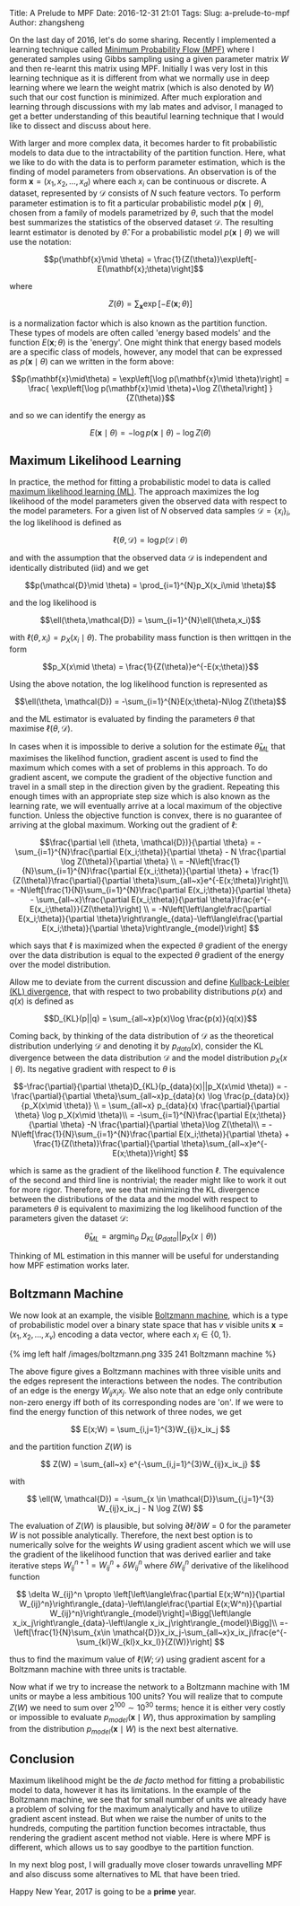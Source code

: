 Title: A Prelude to MPF
Date: 2016-12-31 21:01
Tags:
Slug: a-prelude-to-mpf
Author: zhangsheng

On the last day of 2016, let's do some sharing. Recently I implemented a learning technique called [Minimum Probability Flow (MPF)](https://arxiv.org/pdf/0906.4779.pdf) where I generated samples using Gibbs sampling using a given parameter matrix $W$ and then re-learnt this matrix using MPF. Initially I was very lost in this learning technique as it is different from what we normally use in deep learning where we learn the weight matrix (which is also denoted by $W$) such that our cost function is minimized. After much exploration and learning through discussions with my lab mates and advisor, I managed to get a better understanding of this beautiful learning technique that I would like to dissect and discuss about here.

With larger and more complex data, it becomes harder to fit probabilistic models to data due to the intractability of the partition function. Here, what we like to do with the data is to perform parameter estimation, which is the finding of model parameters from observations. An observation is of the form $\mathbf{x} = (x_1, x_2, \ldots, x_d)$ where each $x_i$ can be continuous or discrete. A dataset, represented by $\mathcal{D}$ consists of $N$ such feature vectors. To perform parameter estimation is to fit a particular probabilistic model $p(\mathbf{x}\mid \theta)$, chosen from a family of models parametrized by $\theta$, such that the model best summarizes the statistics of the observed dataset $\mathcal{D}$. The resulting learnt estimator is denoted by $\hat{\theta}$. For a probabilistic model $p(\mathbf{x}\mid \theta)$ we will use the notation:

$$p(\mathbf{x}\mid \theta) = \frac{1}{Z(\theta)}\exp\left[-E(\mathbf{x};\theta)\right]$$

where

$$Z(\theta) = \sum_{\mathbf{x}}\exp\left[-E(\mathbf{x};\theta)\right]$$

is a normalization factor which is also known as the partition function. These types of models are often called 'energy based models' and the function $E(\mathbf{x};\theta)$ is the 'energy'. One might think that energy based models are a specific class of models, however, any model that can be expressed as $p(\mathbf{x}\mid \theta)$ can we written in the form above:

$$p(\mathbf{x}\mid\theta) = \exp\left[\log p(\mathbf{x}\mid \theta)\right] = \frac{ \exp\left[\log p(\mathbf{x}\mid \theta)+\log Z(\theta)\right] }{Z(\theta)}$$

and so we can identify the energy as

$$E(\mathbf{x}\mid \theta) = -\log p(\mathbf{x}\mid \theta) - \log Z(\theta)$$

## Maximum Likelihood Learning

In practice, the method for fitting a probabilistic model to data is called [maximum likelihood learning (ML)](https://en.wikipedia.org/wiki/Maximum_likelihood_estimation). The approach maximizes the log likelihood of the model parameters given the observed data with respect to the model parameters. For a given list of $N$ observed data samples $\mathcal{D} = \{x_i\}_i$, the log likelihood is defined as

$$\ell(\theta, \mathcal{D}) = \log p(\mathcal{D}\mid \theta)$$

and with the assumption that the observed data $\mathcal{D}$ is independent and identically distributed (iid) and we get

$$p(\mathcal{D}\mid \theta) = \prod_{i=1}^{N}p_X(x_i\mid \theta)$$

and the log likelihood is

$$\ell(\theta,\mathcal{D}) = \sum_{i=1}^{N}\ell(\theta,x_i)$$

with $\ell(\theta,x_i) = p_X(x_i\mid\theta)$. The probability mass function is then writtqen in the form

$$p_X(x\mid \theta) = \frac{1}{Z(\theta)}e^{-E(x;\theta)}$$

Using the above notation, the log likelihood function is represented as

$$\ell(\theta, \mathcal{D}) = -\sum_{i=1}^{N}E(x;\theta)-N\log Z(\theta)$$

and the ML estimator is evaluated by finding the parameters $\theta$ that maximise $\ell(\theta,\mathcal{D})$.

In cases when it is impossible to derive a solution for the estimate $\hat{\theta}_{ML}$ that maximises the likelihod function, gradient ascent is used to find the maximum which comes with a set of problems in this approach. To do gradient ascent, we compute the gradient of the objective function and travel in a small step in the direction given by the gradient. Repeating this enough times with an appropriate step size which is also known as the learning rate, we will eventually arrive at a local maximum of the objective function. Unless the objective function is convex, there is no guarantee of arriving at the global maximum. Working out the gradient of $\ell$:

$$\frac{\partial \ell (\theta, \mathcal{D})}{\partial \theta} = -\sum_{i=1}^{N}\frac{\partial E(x_i;\theta)}{\partial \theta} - N \frac{\partial \log Z(\theta)}{\partial \theta} \\
 = -N\left[\frac{1}{N}\sum_{i=1}^{N}\frac{\partial E(x_i;\theta)}{\partial \theta} + \frac{1}{Z(\theta)}\frac{\partial}{\partial \theta}\sum_{all~x}e^{-E(x;\theta)}\right]\\
 = -N\left[\frac{1}{N}\sum_{i=1}^{N}\frac{\partial E(x_i;\theta)}{\partial \theta} - \sum_{all~x}\frac{\partial E(x_i;\theta)}{\partial \theta}\frac{e^{-E(x_i;\theta)}}{Z(\theta)}\right] \\
 = -N\left[\left\langle\frac{\partial E(x_i;\theta)}{\partial \theta}\right\rangle_{data}-\left\langle\frac{\partial E(x_i;\theta)}{\partial \theta}\right\rangle_{model}\right]
$$

which says that $\ell$ is maximized when the expected $\theta$ gradient of the energy over the data distribution is equal to the expected $\theta$ gradient of the energy over the model distribution.

Allow me to deviate from the current discussion and define [Kullback-Leibler (KL) divergence](https://en.wikipedia.org/wiki/Kullback%E2%80%93Leibler_divergence), that with respect to two probability distributions $p(x)$ and $q(x)$ is defined as

$$D_{KL}(p||q) = \sum_{all~x}p(x)\log \frac{p(x)}{q(x)}$$

Coming back, by thinking of the data distribution of $\mathcal{D}$ as the theoretical distribution underlying $\mathcal{D}$ and denoting it by $p_{data}(x)$, consider the KL divergence between the data distribution $\mathcal{D}$ and the model distribution $p_X(x \mid \theta)$. Its negative gradient with respect to $\theta$ is

$$-\frac{\partial}{\partial \theta}D_{KL}(p_{data}(x)||p_X(x\mid \theta)) = -\frac{\partial}{\partial \theta}\sum_{all~x}p_{data}(x) \log \frac{p_{data}(x)}{p_X(x\mid \theta)} \\
 = \sum_{all~x} p_{data}(x) \frac{\partial}{\partial \theta} \log p_X(x\mid \theta)\\
 = -\sum_{i=1}^{N}\frac{\partial E(x;\theta)}{\partial \theta} -N \frac{\partial}{\partial \theta}\log Z(\theta)\\
  = -N\left[\frac{1}{N}\sum_{i=1}^{N}\frac{\partial E(x_i;\theta)}{\partial \theta} + \frac{1}{Z(\theta)}\frac{\partial}{\partial \theta}\sum_{all~x}e^{-E(x;\theta)}\right]
$$

which is same as the gradient of the likelihood function $\ell$. The equivalence of the second and third line is nontrivial; the reader might like to work it out for more rigor. Therefore, we see that minimizing the KL divergence between the distributions of the data and the model with respect to parameters $\theta$ is equivalent to maximizing the log likelihood function of the parameters given the dataset $\mathcal{D}$:

$$\hat{\theta}_{ML} = \text{argmin}_{\theta}~ D_{KL}(p_{data}||p_X(x\mid \theta))$$

Thinking of ML estimation in this manner will be useful for understanding how MPF estimation works later.

## Boltzmann Machine

We now look at an example, the visible [Boltzmann machine](https://en.wikipedia.org/wiki/Boltzmann_machine), which is a type of probabilistic model over a binary state space that has $v$ visible units $\mathbf{x} = (x_1, x_2, \ldots, x_v)$ encoding a data vector, where each $x_i \in \{0, 1\}$.

{% img left half /images/boltzmann.png 335 241 Boltzmann machine %}


The above figure gives a Boltzmann machines with three visible units and the edges represent the interactions between the nodes. The contribution of an edge is the energy $W_{ij}x_ix_j$. We also note that an edge only contribute non-zero energy iff both of its corresponding nodes are 'on'. If we were to find the energy function of this network of three nodes, we get

$$
E(x;W) = \sum_{i,j=1}^{3}W_{ij}x_ix_j
$$

and the partition function $Z(W)$ is

$$
Z(W) = \sum_{all~x} e^{-\sum_{i,j=1}^{3}W_{ij}x_ix_j}
$$

with

$$
\ell(W, \mathcal{D}) = -\sum_{x \in \mathcal{D}}\sum_{i,j=1}^{3} W_{ij}x_ix_j - N \log Z(W)
$$

The evaluation of $Z(W)$ is plausible, but solving $\partial \ell /\partial W = 0$ for the parameter $W$ is not possible analytically. Therefore, the next best option is to numerically solve for the weights $W$ using gradient ascent which we will use the gradient of the likelihood function that was derived earlier and take iterative steps $W_{ij}^{n+1} = W_{ij}^{n} + \delta W_{ij}^{n}$ where $\delta  W_{ij}^{n}$ derivative of the likelihood function 

$$
\delta W_{ij}^n \propto \left[\left\langle\frac{\partial E(x;W^n)}{\partial W_{ij}^n}\right\rangle_{data}-\left\langle\frac{\partial E(x;W^n)}{\partial W_{ij}^n}\right\rangle_{model}\right]=\Bigg[\left\langle x_ix_j\right\rangle_{data}-\left\langle x_ix_j\right\rangle_{model}\Bigg]\\
=-\left[\frac{1}{N}\sum_{x\in \mathcal{D}}x_ix_j-\sum_{all~x}x_ix_j\frac{e^{-\sum_{kl}W_{kl}x_kx_l}}{Z(W)}\right]
$$

thus to find the maximum value of $\ell(W;\mathcal{D})$ using gradient ascent for a Boltzmann machine with three units is tractable.

Now what if we try to increase the network to a Boltzmann machine with 1M units or maybe a less ambitious 100 units? You will realize that to compute $Z(W)$ we need to sum over $2^{100} \sim 10^{30}$ terms; hence it is either very costly or impossible to evaluate $p_{model}(\mathbf{x}\mid W)$, thus approximation by sampling from the distribution $p_{model}(\mathbf{x}\mid W)$ is the next best alternative.

## Conclusion

Maximum likelihood might be the *de facto* method for fitting a probabilistic model to data, however it has its limitations. In the example of the Boltzmann machine, we see that for small number of units we already have a problem of solving for the maximum analytically and have to utilize gradient ascent instead. But when we raise the number of units to the hundreds, computing the partition function becomes intractable, thus rendering the gradient ascent method not viable. Here is where MPF is different, which allows us to say goodbye to the partition function.

In my next blog post, I will gradually move closer towards unravelling MPF and also discuss some alternatives to ML that have been tried.

Happy New Year, 2017 is going to be a **prime** year.
